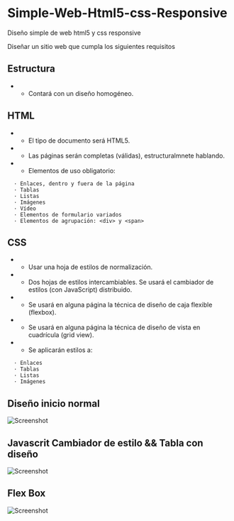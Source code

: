 # Simple-Web-Html5-css-Responsive
Diseño simple de web html5 y css responsive 


  Diseñar un sitio web que cumpla los siguientes requisitos

  ## Estructura
  * - Contará con un diseño homogéneo.

  ## HTML
  * - El tipo de documento será HTML5.
  * - Las páginas serán completas (válidas), estructuralmnete hablando.
  * - Elementos de uso obligatorio:
  ```
    · Enlaces, dentro y fuera de la página
    · Tablas
    · Listas
    · Imágenes
    · Vídeo
    · Elementos de formulario variados
    · Elementos de agrupación: <div> y <span>
```

 ## CSS
 * - Usar una hoja de estilos de normalización.
 * - Dos hojas de estilos intercambiables. Se usará el cambiador de estilos
(con JavaScript) distribuido.
  * - Se usará en alguna página la técnica de diseño de caja flexible (flexbox).
  * - Se usará en alguna página la técnica de diseño de vista en cuadrícula (grid view).
  * - Se aplicarán estilos a:
  ```
    · Enlaces
    · Tablas
    · Listas
    · Imágenes
  ```

## Diseño inicio normal
![Screenshot](https://i.imgur.com/dfOmvLk.png)
## Javascrit Cambiador de estilo && Tabla con diseño 
![Screenshot](https://i.imgur.com/QueiqqQ.png)
## Flex Box
![Screenshot](https://i.imgur.com/zEazJs1.jpg)
